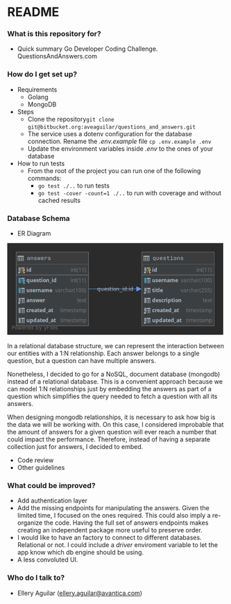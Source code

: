 # README #
### What is this repository for? ###

* Quick summary
Go Developer Coding Challenge. QuestionsAndAnswers.com

### How do I get set up? ###

* Requirements
    * Golang
    * MongoDB
* Steps
    * Clone the repository`git clone git@bitbucket.org:aveaguilar/questions_and_answers.git`
    * The service uses a dotenv configuration for the database connection. 
    Rename the *.env.example* file `cp .env.example .env`
    * Update the environment variables inside *.env* to the ones of your database
* How to run tests
    * From the root of the project you can run one of the following commands:
        * `go test ./..` to run tests
        * `go test -cover -count=1 ./..` to run with coverage and without cached results
### Database Schema ###

* ER Diagram

![Alt text](docs/er_diagram.png)

In a relational database structure, we can represent the interaction between our entities with a 1:N relationship. 
Each answer belongs to a single question, but a question can have multiple answers.

Nonetheless, I decided to go for a NoSQL, document database (mongodb) instead of a relational database. 
This is a convenient approach because we can model 1:N relationships just by embedding the answers as part of a question
which simplifies the query needed to fetch a question with all its answers. 

When designing mongodb relationships, it is necessary to ask how big is the data we will be working with. On this case,
I considered improbable that the amount of answers for a given question will ever reach a number that could impact
the performance. Therefore, instead of having a separate collection just for answers, I decided to embed.
* Code review
* Other guidelines

### What could be improved? ###
* Add authentication layer
* Add the missing endpoints for manipulating the answers. Given the limited time, I focused on the ones required.
This could also imply a re-organize the code. Having the full set of answers endpoints makes creating an independent
package more useful to preserve order.
* I would like to have an factory to connect to different databases. Relational or not. I could include a *driver* enviroment
variable to let the app know which db engine should be using.
* A less convoluted UI. 

### Who do I talk to? ###

* Ellery Aguilar (ellery.aguilar@avantica.com)
